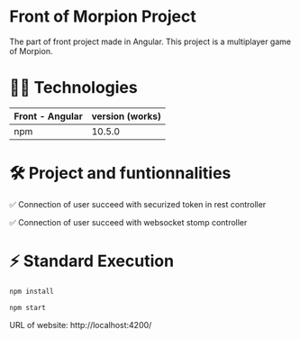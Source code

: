 # Front of Morpion Project 

The part of front project made in Angular. This project is a multiplayer game of Morpion.

# 👩‍💻 Technologies

| Front - Angular | version (works) | 
| --- | --- |
| npm | 10.5.0 |

# 🛠 Project and funtionnalities

✅ Connection of user succeed with securized token in rest controller

✅ Connection of user succeed with websocket stomp controller

# ⚡️ Standard Execution

```bash
npm install

npm start
```

URL of website: http://localhost:4200/